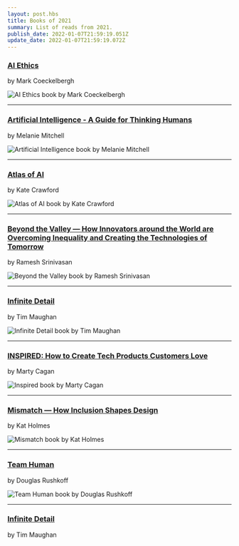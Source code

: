 ```yaml
---
layout: post.hbs
title: Books of 2021
summary: List of reads from 2021.
publish_date: 2022-01-07T21:59:19.051Z
update_date: 2022-01-07T21:59:19.072Z
---
```

<h3><a href="https://mitpress.mit.edu/books/ai-ethics" target="_blank">AI Ethics</a></h3>

by Mark Coeckelbergh

![AI Ethics book by Mark Coeckelbergh](/static/images/ai_ethics.jpg "AI Ethics book by Mark Coeckelbergh")

<hr>

<h3><a href="https://melaniemitchell.me/aibook/" target="_blank">Artificial Intelligence - A Guide for Thinking Humans</a></h3>

 by Melanie Mitchell

![Artificial Intelligence book by Melanie Mitchell](/static/images/artificial_intelligence.jpg "Artificial Intelligence book by Melanie Mitchell")

<hr>

<h3><a href="https://www.katecrawford.net/index.html" target="_blank">Atlas of AI</a></h3>

by Kate Crawford

![Atlas of AI book by Kate Crawford](/static/images/atlas_of_ai.png "Atlas of AI book by Kate Crawford")

<hr>

<h3><a href="https://mitpress.mit.edu/books/beyond-valley" target="_blank">Beyond the Valley — How Innovators around the World are Overcoming Inequality and Creating the Technologies of Tomorrow</a></h3>

by Ramesh Srinivasan

![Beyond the Valley book by Ramesh Srinivasan ](/static/images/beyond_the_valley.jpg "Beyond the Valley book by Ramesh Srinivasan ")

<hr>

<h3><a href="#" target="_blank">Infinite Detail</a></h3>

by Tim Maughan

![Infinite Detail book by Tim Maughan](/static/images/infinite_detail.png "Infinite Detail book by Tim Maughan")

<hr>

<h3><a href="https://svpg.com/inspired-how-to-create-products-customers-love/" target="_blank">INSPIRED: How to Create Tech Products Customers Love</a></h3>

by Marty Cagan

![Inspired book by Marty Cagan](/static/images/inspired.png "Inspired book by Marty Cagan")

<hr>

<h3><a href="https://mitpress.mit.edu/books/mismatch" target="_blank">Mismatch — How Inclusion Shapes Design</a></h3>

by Kat Holmes

![Mismatch book by Kat Holmes](/static/images/mismatch.png "Mismatch book by Kat Holmes")

<hr>

<h3><a href="https://rushkoff.com/books/team-human-book/" target="_blank">Team Human</a></h3>

by Douglas Rushkoff

![Team Human book by Douglas Rushkoff](/static/images/team_human.png "Team Human book by Douglas Rushkoff")

<hr>

<h3><a href="#" target="_blank">Infinite Detail</a></h3>

by Tim Maughan